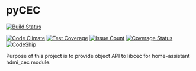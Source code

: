 pyCEC
=====

[![Build Status](https://travis-ci.org/konikvranik/pyCEC.svg?branch=dev)](https://travis-ci.org/konikvranik/pyCEC)

[![Code Climate](https://codeclimate.com/github/konikvranik/pyCEC/badges/gpa.svg)](https://codeclimate.com/github/konikvranik/pyCEC)
[![Test Coverage](https://codeclimate.com/github/konikvranik/pyCEC/badges/coverage.svg)](https://codeclimate.com/github/konikvranik/pyCEC/coverage)
[![Issue Count](https://codeclimate.com/github/konikvranik/pyCEC/badges/issue_count.svg)](https://codeclimate.com/github/konikvranik/pyCEC)
[![Coverage Status](https://coveralls.io/repos/github/konikvranik/pyCEC/badge.svg)](https://coveralls.io/github/konikvranik/pyCEC) [![CodeShip](https://codeship.com/projects/7e847d60-a377-0134-e221-0a9a91773973/status?branch=dev)](https://app.codeship.com/projects/190270)

Purpose of this project is to provide object API to libcec for home-assistant hdmi_cec module.
